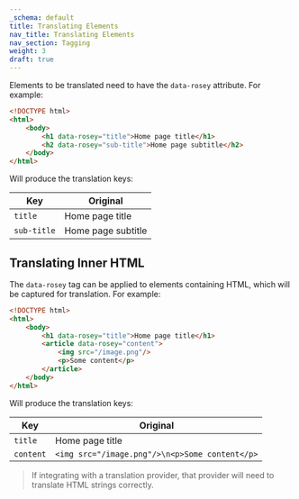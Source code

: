 ```yaml
---
_schema: default
title: Translating Elements
nav_title: Translating Elements
nav_section: Tagging
weight: 3
draft: true
---
```

Elements to be translated need to have the `data-rosey` attribute. For example:

```html
<!DOCTYPE html>
<html>
    <body>
        <h1 data-rosey="title">Home page title</h1>
        <h2 data-rosey="sub-title">Home page subtitle</h2>
    </body>
</html>
```

Will produce the translation keys:

| Key         | Original           |
|-------------|--------------------|
| `title`     | Home page title    |
| `sub-title` | Home page subtitle |

## Translating Inner HTML

The `data-rosey` tag can be applied to elements containing HTML, which will be captured for translation. For example:

```html
<!DOCTYPE html>
<html>
    <body>
        <h1 data-rosey="title">Home page title</h1>
        <article data-rosey="content">
            <img src="/image.png"/>
            <p>Some content</p>
        </article>
    </body>
</html>
```

Will produce the translation keys:

| Key       | Original                                       |
|-----------|------------------------------------------------|
| `title`   | Home page title                                |
| `content` | `<img src="/image.png"/>\n<p>Some content</p>` |

> If integrating with a translation provider, that provider will need to translate HTML strings correctly.


